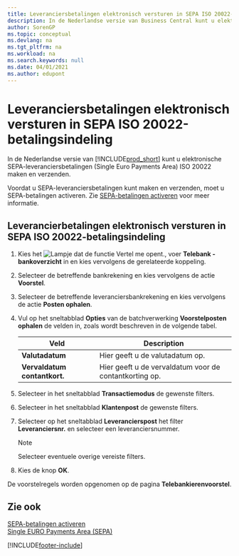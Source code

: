 ```yaml
---
title: Leveranciersbetalingen elektronisch versturen in SEPA ISO 20022-indeling (NL)
description: In de Nederlandse versie van Business Central kunt u elektronische SEPA-leveranciersbetalingen (Single Euro Payments Area) ISO 20022 maken en verzenden.
author: SorenGP
ms.topic: conceptual
ms.devlang: na
ms.tgt_pltfrm: na
ms.workload: na
ms.search.keywords: null
ms.date: 04/01/2021
ms.author: edupont
---
```

# <a name="submit-vendor-payments-electronically-in-sepa-iso-20022-payment-format"></a><a name="submit-vendor-payments-electronically-in-sepa-iso-20022-payment-format"></a><a name="submit-vendor-payments-electronically-in-sepa-iso-20022-payment-format"></a>Leveranciersbetalingen elektronisch versturen in SEPA ISO 20022-betalingsindeling

In de Nederlandse versie van [!INCLUDE[prod_short](../../includes/prod_short.md)] kunt u elektronische SEPA-leveranciersbetalingen (Single Euro Payments Area) ISO 20022 maken en verzenden.  

Voordat u SEPA-leveranciersbetalingen kunt maken en verzenden, moet u SEPA-betalingen activeren. Zie [SEPA-betalingen activeren](how-to-activate-sepa-payments.md) voor meer informatie.  

## <a name="to-submit-vendor-payments-electronically-in-sepa-iso-20022-payment-format"></a><a name="to-submit-vendor-payments-electronically-in-sepa-iso-20022-payment-format"></a><a name="to-submit-vendor-payments-electronically-in-sepa-iso-20022-payment-format"></a>Leverancierbetalingen elektronisch versturen in SEPA ISO 20022-betalingsindeling

1.  Kies het ![Lampje dat de functie Vertel me opent.](../../media/ui-search/search_small.png "Vertel me wat u wilt doen"), voer **Telebank - bankoverzicht** in en kies vervolgens de gerelateerde koppeling.  
2.  Selecteer de betreffende bankrekening en kies vervolgens de actie **Voorstel**.  
3.  Selecteer de betreffende leveranciersbankrekening en kies vervolgens de actie **Posten ophalen**.  
4.  Vul op het sneltabblad **Opties** van de batchverwerking **Voorstelposten ophalen** de velden in, zoals wordt beschreven in de volgende tabel.  

    |Veld|Description|  
    |---------------------------------|---------------------------------------|  
    |**Valutadatum**|Hier geeft u de valutadatum op.|  
    |**Vervaldatum contantkort.**|Hier geeft u de vervaldatum voor de contantkorting op.|  

5.  Selecteer in het sneltabblad **Transactiemodus** de gewenste filters.  
6.  Selecteer in het sneltabblad **Klantenpost** de gewenste filters.  
7.  Selecteer op het sneltabblad **Leverancierspost** het filter **Leveranciersnr.** en selecteer een leveranciersnummer.  

    > [!NOTE]  
    >  Selecteer eventuele overige vereiste filters.  

8.  Kies de knop **OK**.  

De voorstelregels worden opgenomen op de pagina **Telebankierenvoorstel**.  

## <a name="see-also"></a><a name="see-also"></a><a name="see-also"></a>Zie ook
 [SEPA-betalingen activeren](how-to-activate-sepa-payments.md)   
 [Single EURO Payments Area (SEPA)](single-euro-payments-area-sepa-.md)   


[!INCLUDE[footer-include](../../includes/footer-banner.md)]
